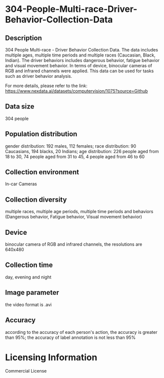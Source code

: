 # 304-People-Multi-race-Driver-Behavior-Collection-Data


## Description
304 People Multi-race - Driver Behavior Collection Data. The data includes multiple ages, multiple time periods and multiple races (Caucasian, Black, Indian). The driver behaviors includes dangerous behavior, fatigue behavior and visual movement behavior. In terms of device, binocular cameras of RGB and infrared channels were applied. This data can be used for tasks such as driver behavior analysis.

For more details, please refer to the link: https://www.nexdata.ai/datasets/computervision/1075?source=Github


## Data size
304 people

## Population distribution
gender distribution: 192 males, 112 females; race distribution: 90 Caucasians, 194 blacks, 20 Indians; age distribution: 226 people aged from 18 to 30, 74 people aged from 31 to 45, 4 people aged from 46 to 60

## Collection environment
In-car Cameras

## Collection diversity
multiple races, multiple age periods, multiple time periods and behaviors (Dangerous behavior, Fatigue behavior, Visual movement behavior)

## Device
binocular camera of RGB and infrared channels, the resolutions are 640x480

## Collection time
day, evening and night

## Image parameter
the video format is .avi

## Accuracy
according to the accuracy of each person's action, the accuracy is greater than 95%; the accuracy of label annotation is not less than 95%

# Licensing Information
Commercial License

